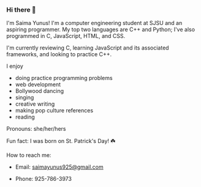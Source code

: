 ### Hi there 👋

I'm Saima Yunus! I'm a computer engineering student at SJSU and an aspiring programmer. My top two languages are C++ and Python; I've also programmed in C, JavaScript, HTML, and CSS.

I'm currently reviewing C, learning JavaScript and its associated frameworks, and looking to practice C++.
  
I enjoy 
- doing practice programming problems
- web development
- Bollywood dancing
- singing
- creative writing
- making pop culture references
- reading 
  
Pronouns: she/her/hers
  
Fun fact: I was born on St. Patrick's Day! ☘️
  
How to reach me:
  
  - Email: saimayunus925@gmail.com

  - Phone: 925-786-3973
